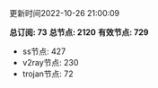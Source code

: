 更新时间2022-10-26 21:00:09

**总订阅: 73**
**总节点: 2120**
**有效节点: 729**
- ss节点: 427
- v2ray节点: 230
- trojan节点: 72
